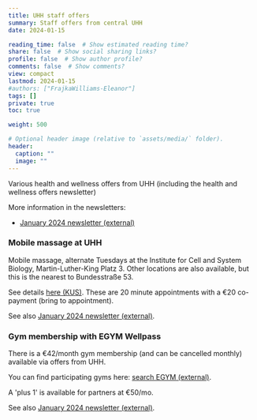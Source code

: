 ```yaml
---
title: UHH staff offers
summary: Staff offers from central UHH
date: 2024-01-15

reading_time: false  # Show estimated reading time?
share: false  # Show social sharing links?
profile: false  # Show author profile?
comments: false  # Show comments?
view: compact
lastmod: 2024-01-15
#authors: ["FrajkaWilliams-Eleanor"]
tags: []
private: true
toc: true

weight: 500

# Optional header image (relative to `assets/media/` folder).
header:
  caption: ""
  image: ""
---
```


Various health and wellness offers from UHH (including the health and wellness offers newsletter)

More information in the newsletters:
- [January 2024 newsletter (external)](https://www.nl.uni-hamburg.de/newsletter-1792.html)

### Mobile massage at UHH 


Mobile massage, alternate Tuesdays at the Institute for Cell and System Biology, Martin-Luther-King Platz 3.  Other locations are also available, but this is the nearest to Bundesstraße 53.  

See details [here (KUS)](https://www.kus.uni-hamburg.de/en/themen/gesundheit-familie-soziales-gleichstellung/gesundheit/gesundheitsaktionen/mobile-massage.html).  These are 20 minute appointments with a €20 co-payment (bring to appointment).

See also [January 2024 newsletter (external)](https://www.nl.uni-hamburg.de/newsletter-1792.html).


### Gym membership with EGYM Wellpass 

There is a €42/month gym membership (and can be cancelled monthly) available via offers from UHH.

You can find participating gyms here: [search EGYM (external)](https://egym-wellpass.com/gym-finder?utm_source+google=&utm_medium+cpc=&utm_campaign+DE-AT_ACT_Search_Brand_Kombi=).  

A 'plus 1' is available for partners at €50/mo.

See also [January 2024 newsletter (external)](https://www.nl.uni-hamburg.de/newsletter-1792.html).
